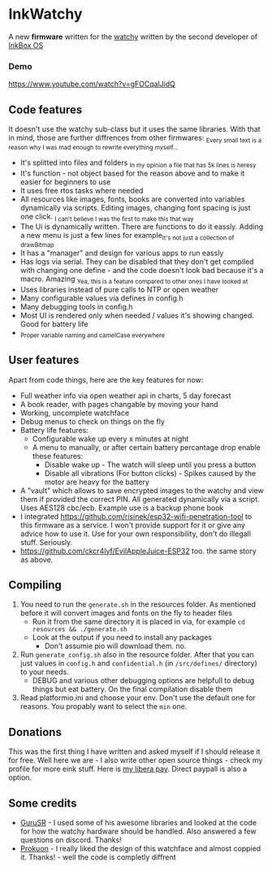 # InkWatchy
A new **firmware** written for the [watchy](https://watchy.sqfmi.com/) written by the second developer of [InkBox OS](https://inkbox.ddns.net/)

### Demo
https://www.youtube.com/watch?v=gFOCqalJidQ

## Code features
It doesn't use the watchy sub-class but it uses the same libraries. With that in mind, those are further diffrences from other firmwares:
<sub>Every small text is a reason why I was mad enough to rewrite everything myself...</sub>
- It's splitted into files and folders <sub>In my opinion a file that has 5k lines is heresy</sub>
- It's function - not object based for the reason above and to make it easier for beginners to use
- It uses free rtos tasks where needed
- All resources like images, fonts, books are converted into variables dynamically via scripts. Editing images, changing font spacing is just one click. <sub>I can't believe I was the first to make this that way</sub>
- The Ui is dynamically written. There are functions to do it eassly. Adding a new menu is just a few lines for example<sub>It's not just a collection of drawBitmap</sub>
- It has a "manager" and design for various apps to run eassly
- Has logs via serial. They can be disabled that they don't get compiled with changing one define - and the code doesn't look bad because it's a macro. Amazing <sub>Yea, this is a feature compared to other ones I have looked at</sub>
- Uses libraries instead of pure calls to NTP or open weather
- Many configurable values via defines in config.h
- Many debugging tools in config.h
- Most UI is rendered only when needed / values it's showing changed. Good for battery life
- <sub> Proper variable naming and camelCase everywhere</sub>

## User features
Apart from code things, here are the key features for now:
- Full weather info via open weather api in charts, 5 day forecast
- A book reader, with pages changable by moving your hand
- Working, uncomplete watchface
- Debug menus to check on things on the fly
- Battery life features:
   - Configurable wake up every x minutes at night
   - A menu to manually, or after certain battery percantage drop enable these features:
      - Disable wake up - The watch will sleep until you press a button
      - Disable all vibrations (For button clicks) - Spikes caused by the motor are heavy for the battery
- A "vault" which allows to save encrypted images to the watchy and view them if provided the correct PIN. All generated dynamically via a script. Uses AES128 cbc/ecb. Example use is a backup phone book
- I integrated https://github.com/risinek/esp32-wifi-penetration-tool to this firmware as a service. I won't provide support for it or give any advice how to use it. Use for your own responsibility, don't do illegall stuff. Seriously.
- https://github.com/ckcr4lyf/EvilAppleJuice-ESP32 too. the same story as above.

## Compiling
1. You need to run the `generate.sh` in the resources folder. As mentioned before it will convert images and fonts on the fly to header files
   - Run it from the same directory it is placed in via, for example `cd resources && ./generate.sh`
   - Look at the output if you need to install any packages
      - Don't assumie pio will download them. no.
3. Run `generate_config.sh` also in the resource folder. After that you can just values in `config.h` and `confidential.h` (in `/src/defines/` directory) to your needs.
   - DEBUG and various other debugging options are helpfull to debug things but eat battery. On the final compilation disable them
4. Read platformio.ini and choose your env. Don't use the default one for reasons. You propably want to select the `min` one.

## Donations
This was the first thing I have written and asked myself if I should release it for free. Well here we are - I also write other open source things - check my profile for more eink stuff. Here is [my libera pay](https://liberapay.com/Szybet/). Direct paypall is also a option.

## Some credits
- [GuruSR](https://github.com/GuruSR/Watchy_GSR) - I used some of his awesome libraries and looked at the code for how the watchy hardware should be handled. Also answered a few questions on discord. Thanks!
- [Prokuon](https://github.com/Prokuon/watchy-starfield/) - I really liked the design of this watchface and almost coppied it. Thanks! - well the code is completly diffrent

